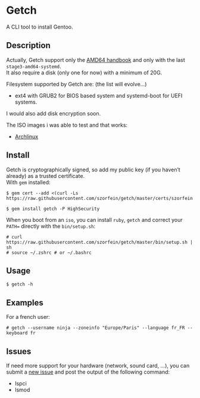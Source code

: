 # Getch
A CLI tool to install Gentoo.

## Description
Actually, Getch support only the [AMD64 handbook](https://wiki.gentoo.org/wiki/Handbook:AMD64) and only with the last `stage3-amd64-systemd`.  
It also require a disk (only one for now) with a minimum of 20G.  

Filesystem supported by Getch are: (the list will evolve...)
+ ext4 with GRUB2 for BIOS based system and systemd-boot for UEFI systems.

I would also add disk encryption soon.

The ISO images i was able to test and that works:
+ [Archlinux](https://www.archlinux.org/download/)

## Install
Getch is cryptographically signed, so add my public key (if you haven’t already) as a trusted certificate.  
With `gem` installed:

    $ gem cert --add <(curl -Ls https://raw.githubusercontent.com/szorfein/getch/master/certs/szorfein.pem)

    $ gem install getch -P HighSecurity

When you boot from an `iso`, you can install `ruby`, `getch` and correct your `PATH=` directly with the `bin/setup.sh`:

    # curl https://raw.githubusercontent.com/szorfein/getch/master/bin/setup.sh | sh
    # source ~/.zshrc # or ~/.bashrc

## Usage

    $ getch -h

## Examples
For a french user:

    # getch --username ninja --zoneinfo "Europe/Paris" --language fr_FR --keyboard fr

## Issues
If need more support for your hardware (network, sound card, ...), you can submit a [new issue](https://github.com/szorfein/getch/issues/new) and post the output of the following command:
+ lspci
+ lsmod
